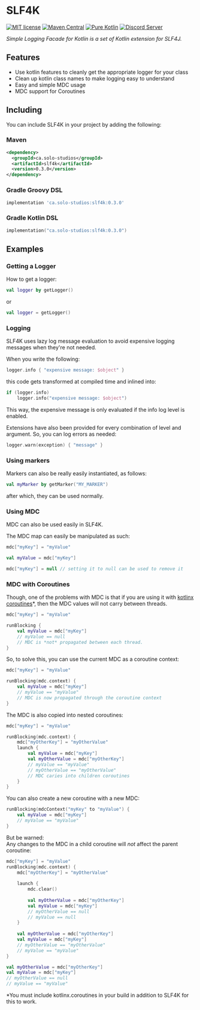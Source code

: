 # SLF4K

[![MIT license](https://img.shields.io/badge/License-MIT-blue.svg?style=for-the-badge)](LICENSE)
[![Maven Central](https://img.shields.io/maven-central/v/ca.solo-studios/slf4k.svg?style=for-the-badge&label=Maven%20Central)](https://search.maven.org/search?q=g:ca.solo-studios%20a:slf4k)
[![Pure Kotlin](https://img.shields.io/badge/100%25-kotlin-blue.svg?style=for-the-badge)](https://kotlinlang.org/)
[![Discord Server](https://img.shields.io/discord/871114669761372221?color=7389D8&label=Discord&logo=discord&logoColor=8fa3ff&style=for-the-badge)](https://discord.solo-studios.ca)

*Simple Logging Facade for Kotlin is a set of Kotlin extension for SLF4J.*

## Features

- Use kotlin features to cleanly get the appropriate logger for your class
- Clean up kotlin class names to make logging easy to understand
- Easy and simple MDC usage
- MDC support for Coroutines

## Including

You can include SLF4K in your project by adding the following:

### Maven

```xml
<dependency>
  <groupId>ca.solo-studios</groupId>
  <artifactId>slf4k</artifactId>
  <version>0.3.0</version>
</dependency>
```

### Gradle Groovy DSL

```groovy
implementation 'ca.solo-studios:slf4k:0.3.0'
```

### Gradle Kotlin DSL

```kotlin
implementation("ca.solo-studios:slf4k:0.3.0")
```

## Examples

### Getting a Logger

How to get a logger:

```kotlin
val logger by getLogger()
```

or

```kotlin
val logger = getLogger()
```

### Logging

SLF4K uses lazy log message evaluation to avoid expensive logging messages when they're not needed.

When you write the following:

```kotlin
logger.info { "expensive message: $object" }
```

this code gets transformed at compiled time and inlined into:

```kotlin
if (logger.info)
    logger.info("expensive message: $object")
```

This way, the expensive message is only evaluated if the info log level is enabled.

Extensions have also been provided for every combination of level and argument. So, you can log errors as needed:

```kotlin
logger.warn(exception) { "message" }
```

### Using markers

Markers can also be really easily instantiated, as follows:

```kotlin
val myMarker by getMarker("MY_MARKER")
```

after which, they can be used normally.

### Using MDC

MDC can also be used easily in SLF4K.

The MDC map can easily be manipulated as such:

```kotlin
mdc["myKey"] = "myValue"

val myValue = mdc["myKey"]

mdc["myKey"] = null // setting it to null can be used to remove it
```

### MDC with Coroutines

Though, one of the problems with MDC is that if you are using it
with [kotlinx coroutines](https://github.com/Kotlin/kotlinx.coroutines)*, then the MDC values will not carry between
threads.

```kotlin
mdc["myKey"] = "myValue"

runBlocking {
    val myValue = mdc["myKey"]
    // myValue == null
    // MDC is *not* propagated between each thread.
}
```

So, to solve this, you can use the current MDC as a coroutine context:

```kotlin
mdc["myKey"] = "myValue"

runBlocking(mdc.context) {
    val myValue = mdc["myKey"]
    // myValue == "myValue"
    // MDC is now propagated through the coroutine context
}
```

The MDC is also copied into nested coroutines:

```kotlin
mdc["myKey"] = "myValue"

runBlocking(mdc.context) {
    mdc["myOtherKey"] = "myOtherValue"
    launch {
        val myValue = mdc["myKey"]
        val myOtherValue = mdc["myOtherKey"]
        // myValue == "myValue"
        // myOtherValue == "myOtherValue"
        // MDC caries into children coroutines
    }
}
```

You can also create a new coroutine with a new MDC:

```kotlin
runBlocking(mdcContext("myKey" to "myValue") {
    val myValue = mdc["myKey"]
    // myValue == "myValue"
}
```

But be warned:\
Any changes to the MDC in a child coroutine will *not* affect the parent coroutine:

```kotlin
mdc["myKey"] = "myValue"
runBlocking(mdc.context) {
    mdc["myOtherKey"] = "myOtherValue"
    
    launch {
        mdc.clear()
        
        val myOtherValue = mdc["myOtherKey"]
        val myValue = mdc["myKey"]
        // myOtherValue == null
        // myValue == null
    }
    
    val myOtherValue = mdc["myOtherKey"]
    val myValue = mdc["myKey"]
    // myOtherValue == "myOtherValue"
    // myValue == "myValue"
}

val myOtherValue = mdc["myOtherKey"]
val myValue = mdc["myKey"]
// myOtherValue == null
// myValue == "myValue"
```

*You must include kotlinx.coroutines in your build in addition to SLF4K for this to work.
